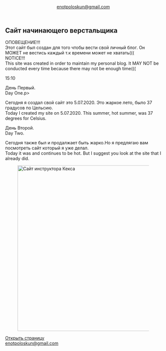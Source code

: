 <!DOCTYPE html>
<html lang="ru">
  <head>
    <meta charset="utf-8">
    <title>Сайт начинающего верстальщика</title>
    <link rel="stylesheet" href="style.css">
  </head>
  <body>
    <header class = "page-header">
      <div class="container">
      <a href="mailto:enotpoloskun@gmail.com">enotpoloskun@gmail.com</a>
      </div> 
    </header>
    <main>
      <section class="hero-image">
        <div class="container">
          <h1 class="heading">Сайт начинающего верстальщика</h1>
        </div>
      </section>
      <p>ОПОВЕЩЕНИЕ!!!
      <br>Этот сайт был создан для того чтобы вести свой личный блог.
      Он МОЖЕТ не вестись каждый т.к времени может не хватать(((
      <br>NOTICE!!!
      <br>This site was created in order to maintain my personal blog.
       It MAY NOT be conducted every time because there may not be enough time(((</p>
       <time datetime="2020-07-05T15:10">15:10</time>
       <p>День Первый.
       <br>Day One.p>
       <p><time datetime="2020-07-05">Сегодня</time> я создал свой сайт это 5.07.2020.
       Это жаркое лето, было 37 градусов по Цельсию.
       <br><time datetime="2020-07-05">Today</time> I created my site on 5.07.2020.
        This summer, hot summer, was 37 degrees for Celsius.</p>
       <p>День Второй. <br>Day Two.</p>
       <p>Сегодня также был и продалжает быть жарко.Но я предлягаю вам посмотреть сайт который я уже делал.
       <br>Today it was and continues to be hot. But I suggest you look at the site that I already did.</p>
       <figure class="project-image">
       <img src="files/project.jpg" width="928" height="536" alt="Cайт инструктора Кекса">
       </figure>
       <a class="button" href="source/project/index.html">Открыть страницу</a> 
      <nav>
      </nav>
    </main>
    <footer class="page-footer">
      <div class="container">
        <a class="footer-email" href = "mailto:enotpoloskun@gmail.com">enotpoloskun@gmail.com </a>
      </div>
    </footer>
  </body>
</html>
